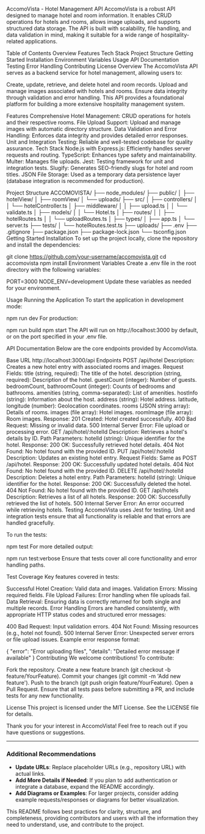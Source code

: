 AccomoVista - Hotel Management API
AccomoVista is a robust API designed to manage hotel and room information. It enables CRUD operations for hotels and rooms, allows image uploads, and supports structured data storage. The API is built with scalability, file handling, and data validation in mind, making it suitable for a wide range of hospitality-related applications.

Table of Contents
Overview
Features
Tech Stack
Project Structure
Getting Started
Installation
    Environment Variables
    Usage
API Documentation
Testing
Error Handling
Contributing
License
Overview
The AccomoVista API serves as a backend service for hotel management, allowing users to:

Create, update, retrieve, and delete hotel and room records.
Upload and manage images associated with hotels and rooms.
Ensure data integrity through validation and error handling.
This API provides a foundational platform for building a more extensive hospitality management system.

Features
Comprehensive Hotel Management: CRUD operations for hotels and their respective rooms.
File Upload Support: Upload and manage images with automatic directory structure.
Data Validation and Error Handling: Enforces data integrity and provides detailed error responses.
Unit and Integration Testing: Reliable and well-tested codebase for quality assurance.
Tech Stack
Node.js with Express.js: Efficiently handles server requests and routing.
TypeScript: Enhances type safety and maintainability.
Multer: Manages file uploads.
Jest: Testing framework for unit and integration tests.
Slugify: Generates SEO-friendly slugs for hotel and room titles.
JSON File Storage: Used as a temporary data persistence layer (database integration is recommended for production).

Project Structure
ACCOMOVISTA/
├── node_modules/
├── public/
│   ├── hotelView/
│   ├── roomView/
│   └── uploads/
├── src/
│   ├── controllers/
│   │   └── hotelController.ts
│   ├── middleware/
│   │   ├── upload.ts
│   │   └── validate.ts
│   ├── models/
│   │   └── Hotel.ts
│   ├── routes/
│   │   ├── hotelRoutes.ts
│   │   └── uploadRoutes.ts
│   ├── types/
│   ├── app.ts
│   └── server.ts
├── tests/
│   └── hotelRoutes.test.ts
├── uploads/
├── .env
├── .gitignore
├── package.json
├── package-lock.json
└── tsconfig.json
Getting Started
Installation
To set up the project locally, clone the repository and install the dependencies:

git clone https://github.com/your-username/accomovista.git
cd accomovista
npm install
Environment Variables
Create a .env file in the root directory with the following variables:

PORT=3000
NODE_ENV=development
Update these variables as needed for your environment.

Usage
Running the Application
To start the application in development mode:

npm run dev
For production:

npm run build
npm start
The API will run on http://localhost:3000 by default, or on the port specified in your .env file.

API Documentation
Below are the core endpoints provided by AccomoVista.

Base URL
http://localhost:3000/api
Endpoints
POST /api/hotel
Description: Creates a new hotel entry with associated rooms and images.
Request Fields:
title (string, required): The title of the hotel.
description (string, required): Description of the hotel.
guestCount (integer): Number of guests.
bedroomCount, bathroomCount (integer): Counts of bedrooms and bathrooms.
amenities (string, comma-separated): List of amenities.
hostInfo (string): Information about the host.
address (string): Hotel address.
latitude, longitude (number): Geolocation coordinates.
rooms (JSON string array): Details of rooms.
images (file array): Hotel images.
roomImage (file array): Room images.
Response:
201 Created: Hotel created successfully.
400 Bad Request: Missing or invalid data.
500 Internal Server Error: File upload or processing error.
GET /api/hotel/:hotelId
Description: Retrieves a hotel's details by ID.
Path Parameters:
hotelId (string): Unique identifier for the hotel.
Response:
200 OK: Successfully retrieved hotel details.
404 Not Found: No hotel found with the provided ID.
PUT /api/hotel/:hotelId
Description: Updates an existing hotel entry.
Request Fields: Same as POST /api/hotel.
Response:
200 OK: Successfully updated hotel details.
404 Not Found: No hotel found with the provided ID.
DELETE /api/hotel/:hotelId
Description: Deletes a hotel entry.
Path Parameters:
hotelId (string): Unique identifier for the hotel.
Response:
200 OK: Successfully deleted the hotel.
404 Not Found: No hotel found with the provided ID.
GET /api/hotels
Description: Retrieves a list of all hotels.
Response:
200 OK: Successfully retrieved the list of hotels.
500 Internal Server Error: An error occurred while retrieving hotels.
Testing
AccomoVista uses Jest for testing. Unit and integration tests ensure that all functionality is reliable and that errors are handled gracefully.

To run the tests:

npm test
For more detailed output:

npm run test:verbose
Ensure that tests cover all core functionality and error handling paths.

Test Coverage
Key features covered in tests:

Successful Hotel Creation: Valid data and images.
Validation Errors: Missing required fields.
File Upload Failures: Error handling when file uploads fail.
Data Retrieval: Ensuring data is correctly returned for both single and multiple records.
Error Handling
Errors are handled consistently, with appropriate HTTP status codes and structured error messages:

400 Bad Request: Input validation errors.
404 Not Found: Missing resources (e.g., hotel not found).
500 Internal Server Error: Unexpected server errors or file upload issues.
Example error response format:

{
  "error": "Error uploading files",
  "details": "Detailed error message if available"
}
Contributing
We welcome contributions! To contribute:

Fork the repository.
Create a new feature branch (git checkout -b feature/YourFeature).
Commit your changes (git commit -m 'Add new feature').
Push to the branch (git push origin feature/YourFeature).
Open a Pull Request.
Ensure that all tests pass before submitting a PR, and include tests for any new functionality.

License
This project is licensed under the MIT License. See the LICENSE file for details.

Thank you for your interest in AccomoVista! Feel free to reach out if you have questions or suggestions.


---

### Additional Recommendations

- **Update URLs**: Replace placeholder URLs (e.g., repository URL) with actual links.
- **Add More Details if Needed**: If you plan to add authentication or integrate a database, expand the README accordingly.
- **Add Diagrams or Examples**: For larger projects, consider adding example requests/responses or diagrams for better visualization. 

This README follows best practices for clarity, structure, and completeness, providing contributors and users with all the information they need to understand, use, and contribute to the project.